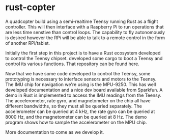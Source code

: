 # rust-copter

A quadcopter build using a semi-realtime Teensy running Rust as a flight controller. This will then interface with a Raspberry Pi to run operations that are less time senstive than control loops. The capability to fly autonomously is desired however the RPi will be able to talk to a remote control in the form of another RPi/tablet.

Initially the first step in this project is to have a Rust ecosystem developed to control the Teensy chipset. <user Mciantyre> developed some cargo to boot a Teensy and control its various functions. That repository can be found here. <repo code>

Now that we have some code developed to control the Teensy, some prototyping is necessary to interface sensors and motors to the Teensy. The IMU chip for navigation we're using is the MPU-9250. This has well developed documentation and a nice dev board available from Sparkfun. <link to Sparkfun dev board> A demo in Rust is implemented to access the IMU readings from the Teensy. The accelerometer, rate gyro, and magnetometer on the chip all have different bandwidths, so they must all be queried separately. The accelerometer can be queried at 4 kHz, the rate gyro can be queried at 8000 Hz, and the magnetometer can be queried at 8 Hz. The demo program <here> shows how to sample the accelerometer on the MPU chip.

More documentation to come as we develop it.
